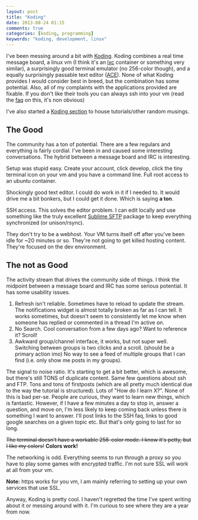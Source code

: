 ```yaml
---
layout: post
title: "Koding"
date: 2013-08-24 01:15
comments: true
categories: [koding, programming]
keywords: "koding, development, linux"
---
```

I've been messing around a bit with [Koding](http://www.koding.com/). Koding combines a real time message board, a linux vm (I think it's an [lxc](http://lxc.sourceforge.net/) container or something very similar), a surprisingly good terminal emulator (no 256-color though), and a equally surprisingly passable text editor ([ACE](http://ace.c9.io/#nav=about)).  None of what Koding provides I would consider best in breed, but the combination has some potential.  Also, all of my complaints with the applications provided are fixable.  If you don't like their tools you can always ssh into your vm  (read the [faq](http://koding.github.io/docs/guides/ssh-into-your-vm/) on this, it's non obvious)

I've also started a [Koding section](Koding/) to house tutorials/other random musings.

The Good
-----
The community has a ton of potential.  There are a few regulars and everything is fairly cordial.  I've been in and caused some interesting conversations.  The hybrid between a message board and IRC is interesting.  

Setup was stupid easy.  Create your account, click develop, click the tiny terminal icon on your vm and you have a command line.  Full root access to an ubuntu container.  

Shockingly good text editor.  I could do work in it if I needed to.  It would drive me a bit bonkers, but I could get it done.  Which is saying **a ton**.  

SSH access.  This solves the editor problem.  I can edit locally and use something like the truly excellent [Sublime SFTP](http://koding.github.io/docs/guides/ssh-into-your-vm/) package to keep everything synchronized (or unison/rsync).  

They don't try to be a webhost.  Your VM turns itself off after you've been idle for ~20 minutes or so.  They're not going to get killed hosting content.  They're focused on the dev environment.  

The not as Good
---------------
The activity stream that drives the community side of things.  I think the midpoint between a message board and IRC has some serious potential.  It has some usability issues.

1. Refresh isn't reliable.  Sometimes have to reload to update the stream.  The notifications widget is almost totally broken as far as I can tell.  It works sometimes, but doesn't seem to consistently let me know when someone has replied or commented in a thread I'm active on.
2. No Search. Cool conversation from a few days ago?  Want to reference it?  Scroll!
3. Awkward group/channel interface, it works, but not super well.  Switching between groups is two clicks and a scroll. (should be a primary action imo) No way to see a feed of multiple groups that I can find (i.e. only show me posts in my groups).

The signal to noise ratio.  It's starting to get a bit better, which is awesome, but there's still TONS of duplicate content.  Same few questions about ssh and FTP.  Tons and tons of firstposts (which are all pretty much identical due to the way the tutorial is structured). Lots of "How do I learn X?".  None of this is bad per-se.  People are curious, they want to learn new things, which is fantastic.  However, if I have a few minutes a day to stop in, answer a question, and move on, I'm less likely to keep coming back unless there is something I want to answer.  I'll post links to the SSH faq, links to good google searches on a given topic etc.  But that's only going to last for so long.

<del>The terminal doesn't have a workable 256-color mode.  I know it's petty, but I like my colors!</del>  **Colors work!**

The networking is odd.  Everything seems to run through a proxy so you have to play some games with encrypted traffic.  I'm not sure SSL will work at all from your vm. 

**Note:** https works for you vm, I am mainly referring to setting up your own services that use SSL.


Anyway, Koding is pretty cool.  I haven't regretted the time I've spent writing about it or messing around with it.  I'm curious to see where they are a year from now.



